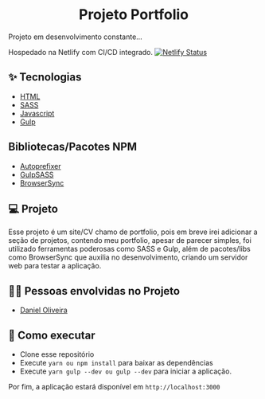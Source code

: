 <h1 align="center">Projeto Portfolio</h1>

Projeto em desenvolvimento constante...

Hospedado na Netlify com CI/CD integrado. [![Netlify Status](https://api.netlify.com/api/v1/badges/67f5823d-3e14-431e-a80b-b54206176f16/deploy-status)](https://app.netlify.com/sites/danieloliveiradev/deploys)

## ✨ Tecnologias

- [HTML](https://developer.mozilla.org/pt-BR/docs/Web/HTML)
- [SASS](https://sass-lang.com/documentation/)
- [Javascript](https://developer.mozilla.org/pt-BR/docs/Web/JavaScript)
- [Gulp](https://gulpjs.com/)

## Bibliotecas/Pacotes NPM

- [Autoprefixer](https://www.npmjs.com/package/gulp-autoprefixer)
- [GulpSASS](https://www.npmjs.com/package/gulp-sass)
- [BrowserSync](https://browsersync.io/docs/gulp)

## 💻 Projeto

Esse projeto é um site/CV chamo de portfolio, pois em breve irei adicionar a seção de projetos, contendo meu portfolio, apesar de parecer simples, foi utilizado ferramentas poderosas como SASS e Gulp, além de pacotes/libs como BrowserSync que auxilia no desenvolvimento, criando um servidor web para testar a aplicação.

## 🧑‍💻 Pessoas envolvidas no Projeto

- [Daniel Oliveira](https://github.com/danielbarrosdeoliveira)

## 🚀 Como executar

- Clone esse repositório
- Execute `yarn ou npm install` para baixar as dependências
- Execute `yarn gulp --dev ou gulp --dev` para iniciar a aplicação.

Por fim, a aplicação estará disponível em `http://localhost:3000`